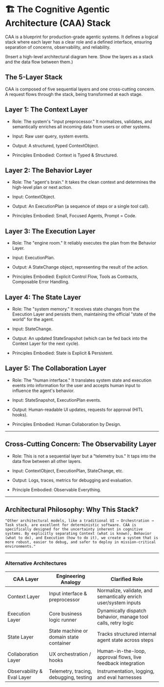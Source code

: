 # 🏗️ The Cognitive Agentic Architecture (CAA) Stack

CAA is a blueprint for production-grade agentic systems. It defines a logical stack where each layer has a clear role and a defined interface, ensuring separation of concerns, observability, and reliability.

(Insert a high-level architectural diagram here. Show the layers as a stack and the data flow between them.)

## The 5-Layer Stack

CAA is composed of five sequential layers and one cross-cutting concern. A request flows through the stack, being transformed at each stage.

## Layer 1: The Context Layer

   - Role: The system's "input preprocessor." It normalizes, validates, and semantically enriches all incoming data from users or other systems.

   - Input: Raw user query, system events.

   - Output: A structured, typed ContextObject.

   - Principles Embodied: Context is Typed & Structured.

## Layer 2: The Behavior Layer

   - Role: The "agent's brain." It takes the clean context and determines the high-level plan or next action.

   - Input: ContextObject.

   - Output: An ExecutionPlan (a sequence of steps or a single tool call).

   - Principles Embodied: Small, Focused Agents, Prompt = Code.

## Layer 3: The Execution Layer

   - Role: The "engine room." It reliably executes the plan from the Behavior Layer.

   - Input: ExecutionPlan.

   - Output: A StateChange object, representing the result of the action.

   - Principles Embodied: Explicit Control Flow, Tools as Contracts, Composable Error Handling.

## Layer 4: The State Layer

   - Role: The "system memory." It receives state changes from the Execution Layer and persists them, maintaining the official "state of the world" for the agent.

   - Input: StateChange.

   - Output: An updated StateSnapshot (which can be fed back into the Context Layer for the next cycle).

   - Principles Embodied: State is Explicit & Persistent.

## Layer 5: The Collaboration Layer
   - Role: The "human interface." It translates system state and execution events into information for the user and accepts human input to influence the agent's behavior.

   - Input: StateSnapshot, ExecutionPlan events.

   - Output: Human-readable UI updates, requests for approval (HITL hooks).

   - Principles Embodied: Human Collaboration by Design.


--- 

## Cross-Cutting Concern: The Observability Layer

   - Role: This is not a sequential layer but a "telemetry bus." It taps into the data flow between all other layers.

   - Input: ContextObject, ExecutionPlan, StateChange, etc.

   - Output: Logs, traces, metrics for debugging and evaluation.

   - Principle Embodied: Observable Everything.



---

##     Architectural Philosophy: Why This Stack?

    "Other architectural models, like a traditional UI → Orchestration → Task stack, are excellent for deterministic software. CAA is specifically designed for the uncertainty inherent in cognitive systems. By explicitly separating Context (what is known), Behavior (what to do), and Execution (how to do it), we create a system that is more robust, easier to debug, and safer to deploy in mission-critical environments."

---

### Alternative Architectures
| CAA Layer                  | Engineering Analogy                     | Clarified Role                                                  |
| -------------------------- | --------------------------------------- | --------------------------------------------------------------- |
| Context Layer              | Input interface & preprocessor          | Normalize, validate, and semantically enrich user/system inputs |
| Execution Layer            | Core business logic runner              | Dynamically dispatch behavior, manage tool calls, retry logic   |
| State Layer                | State machine or domain state container | Tracks structured internal agent state across steps             |
| Collaboration Layer        | UX orchestration / hooks                | Human-in-the-loop, approval flows, live feedback integration    |
| Observability & Eval Layer | Telemetry, tracing, debugging, testing  | Instrumentation, logging, and eval harnesses                    |



